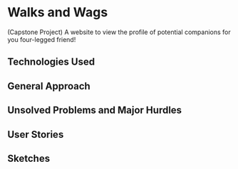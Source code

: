 # Walks and Wags
(Capstone Project)
A website to view the profile of potential companions for you four-legged friend!

## Technologies Used

## General Approach

## Unsolved Problems and Major Hurdles

## User Stories

## Sketches
